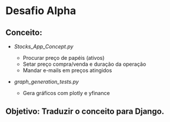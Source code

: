 # Desafio Alpha

## Conceito:
  - *Stocks_App_Concept.py*
    - Procurar preço de papéis (ativos)
    - Setar preço compra/venda e duração da operação
    - Mandar e-mails em preços atingidos

  - *graph_generation_tests.py*
    - Gera gráficos com plotly e yfinance

## Objetivo: Traduzir o conceito para Django.



